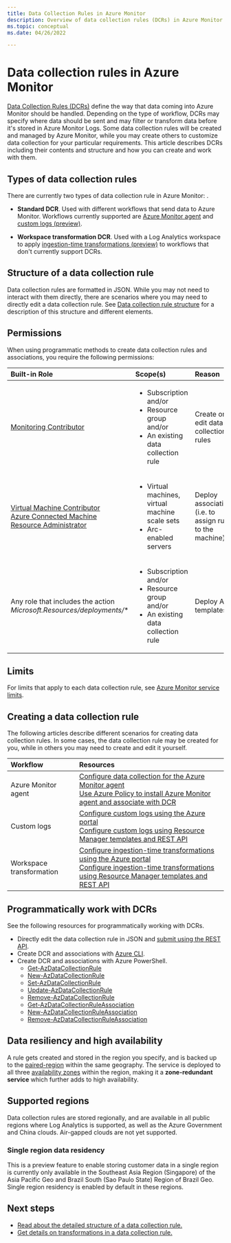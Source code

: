 ```yaml
---
title: Data Collection Rules in Azure Monitor
description: Overview of data collection rules (DCRs) in Azure Monitor including their contents and structure and how you can create and work with them.
ms.topic: conceptual
ms.date: 04/26/2022

---
```


# Data collection rules in Azure Monitor
[Data Collection Rules (DCRs)](../essentials/data-collection-rule-overview.md) define the way that data coming into Azure Monitor should be handled. Depending on the type of workflow, DCRs may specify where data should be sent and may filter or transform data before it's stored in Azure Monitor Logs. Some data collection rules will be created and managed by Azure Monitor, while you may create others to customize data collection for your particular requirements. This article describes DCRs including their contents and structure and how you can create and work with them.

## Types of data collection rules
There are currently two types of data collection rule in Azure Monitor:
.
- **Standard DCR**. Used with different workflows that send data to Azure Monitor. Workflows currently supported are [Azure Monitor agent](../agents/azure-monitor-agent-overview.md) and [custom logs (preview)](../logs/custom-logs-overview.md).

- **Workspace transformation DCR**. Used with a Log Analytics workspace to apply [ingestion-time transformations (preview)](../logs/ingestion-time-transformations.md) to workflows that don't currently support DCRs.

## Structure of a data collection rule
Data collection rules are formatted in JSON. While you may not need to interact with them directly, there are scenarios where you may need to directly edit a data collection rule. See [Data collection rule structure](data-collection-rule-structure.md) for a description of this structure and different elements.

## Permissions 
When using programmatic methods to create data collection rules and associations, you require the following permissions:  

| Built-in Role | Scope(s) | Reason |  
|:---|:---|:---|  
| [Monitoring Contributor](../../role-based-access-control/built-in-roles.md#monitoring-contributor) | <ul><li>Subscription and/or</li><li>Resource group and/or </li><li>An existing data collection rule</li></ul> | Create or edit data collection rules |
| [Virtual Machine Contributor](../../role-based-access-control/built-in-roles.md#virtual-machine-contributor)<br>[Azure Connected Machine Resource Administrator](../../role-based-access-control/built-in-roles.md#azure-connected-machine-resource-administrator)</li></ul> | <ul><li>Virtual machines, virtual machine scale sets</li><li>Arc-enabled servers</li></ul> | Deploy associations (i.e. to assign rules to the machine) |
| Any role that includes the action *Microsoft.Resources/deployments/** | <ul><li>Subscription and/or</li><li>Resource group and/or </li><li>An existing data collection rule</li></ul> | Deploy ARM templates |

## Limits
For limits that apply to each data collection rule, see [Azure Monitor service limits](../service-limits.md#data-collection-rules).

## Creating a data collection rule
The following articles describe different scenarios for creating data collection rules. In some cases, the data collection rule may be created for you, while in others you may need to create and edit it yourself. 

| Workflow | Resources |
|:---|:---|
| Azure Monitor agent | [Configure data collection for the Azure Monitor agent](../agents/data-collection-rule-azure-monitor-agent.md)<br>[Use Azure Policy to install Azure Monitor agent and associate with DCR](../agents/azure-monitor-agent-manage.md#using-azure-policy) |
| Custom logs | [Configure custom logs using the Azure portal](../logs/tutorial-custom-logs.md)<br>[Configure custom logs using Resource Manager templates and REST API](../logs/tutorial-custom-logs-api.md) |
| Workspace transformation | [Configure ingestion-time transformations using the Azure portal](../logs/tutorial-ingestion-time-transformations.md)<br>[Configure ingestion-time transformations using Resource Manager templates and REST API](../logs/tutorial-ingestion-time-transformations-api.md) |


## Programmatically work with DCRs
See the following resources for programmatically working with DCRs.

- Directly edit the data collection rule in JSON and [submit using the REST API](/rest/api/monitor/datacollectionrules).
- Create DCR and associations with [Azure CLI](https://github.com/Azure/azure-cli-extensions/blob/master/src/monitor-control-service/README.md).
- Create DCR and associations with Azure PowerShell.
  - [Get-AzDataCollectionRule](https://github.com/Azure/azure-powershell/blob/master/src/Monitor/Monitor/help/Get-AzDataCollectionRule.md)
  - [New-AzDataCollectionRule](https://github.com/Azure/azure-powershell/blob/master/src/Monitor/Monitor/help/New-AzDataCollectionRule.md)
  - [Set-AzDataCollectionRule](https://github.com/Azure/azure-powershell/blob/master/src/Monitor/Monitor/help/Set-AzDataCollectionRule.md)
  - [Update-AzDataCollectionRule](https://github.com/Azure/azure-powershell/blob/master/src/Monitor/Monitor/help/Update-AzDataCollectionRule.md)
  - [Remove-AzDataCollectionRule](https://github.com/Azure/azure-powershell/blob/master/src/Monitor/Monitor/help/Remove-AzDataCollectionRule.md)
  - [Get-AzDataCollectionRuleAssociation](https://github.com/Azure/azure-powershell/blob/master/src/Monitor/Monitor/help/Get-AzDataCollectionRuleAssociation.md)
  - [New-AzDataCollectionRuleAssociation](https://github.com/Azure/azure-powershell/blob/master/src/Monitor/Monitor/help/New-AzDataCollectionRuleAssociation.md)
  - [Remove-AzDataCollectionRuleAssociation](https://github.com/Azure/azure-powershell/blob/master/src/Monitor/Monitor/help/Remove-AzDataCollectionRuleAssociation.md)



## Data resiliency and high availability
A rule gets created and stored in the region you specify, and is backed up to the [paired-region](../../availability-zones/cross-region-replication-azure.md#azure-cross-region-replication-pairings-for-all-geographies) within the same geography. The service is deployed to all three [availability zones](../../availability-zones/az-overview.md#availability-zones) within the region, making it a **zone-redundant service** which further adds to high availability.

## Supported regions
Data collection rules are stored regionally, and are available in all public regions where Log Analytics is supported, as well as the Azure Government and China clouds. Air-gapped clouds are not yet supported.

### Single region data residency
This is a preview feature to enable storing customer data in a single region is currently only available in the Southeast Asia Region (Singapore) of the Asia Pacific Geo and Brazil South (Sao Paulo State) Region of Brazil Geo. Single region residency is enabled by default in these regions.


## Next steps

- [Read about the detailed structure of a data collection rule.](data-collection-rule-structure.md)
- [Get details on transformations in a data collection rule.](data-collection-rule-transformations.md)
